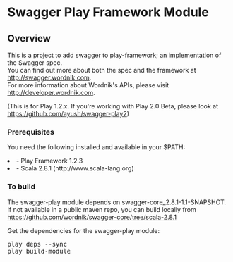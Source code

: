 # Swagger Play Framework Module

## Overview
This is a project to add swagger to play-framework; an implementation of the Swagger spec.  
You can find out more about both the spec and the framework at http://swagger.wordnik.com.  
For more information about Wordnik's APIs, please visit http://developer.wordnik.com.  

(This is for Play 1.2.x. If you're working with Play 2.0 Beta, please look at https://github.com/ayush/swagger-play2)

### Prerequisites
You need the following installed and available in your $PATH:

<li>- Play Framework 1.2.3

<li>- Scala 2.8.1  (http://www.scala-lang.org)

### To build

The swagger-play module depends on swagger-core_2.8.1-1.1-SNAPSHOT.  If not available in a public maven repo, you can
build locally from https://github.com/wordnik/swagger-core/tree/scala-2.8.1

Get the dependencies for the swagger-play module:

<pre>
play deps --sync
play build-module
</pre>

